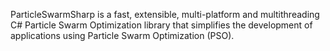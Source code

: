 ParticleSwarmSharp is a fast, extensible, multi-platform and multithreading C# Particle Swarm Optimization library that simplifies the development of applications using Particle Swarm Optimization (PSO).

